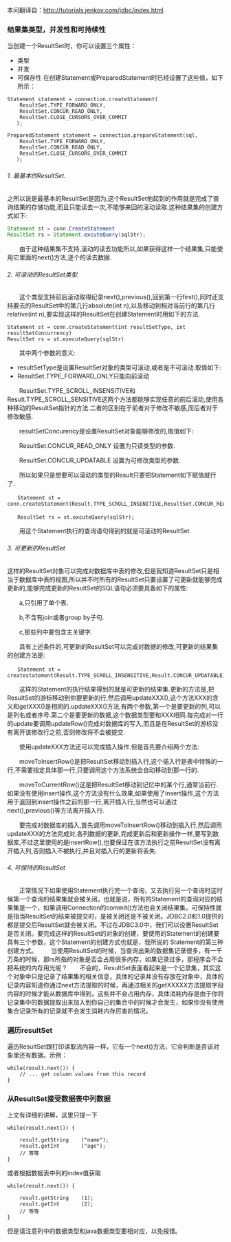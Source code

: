 本问翻译自：http://tutorials.jenkov.com/jdbc/index.html

### 结果集类型，并发性和可持续性

当创建一个ResultSet时，你可以设置三个属性：

* 类型
* 并发
* 可保存性
在创建Statement或PreparedStatement时已经设置了这些值，如下所示：
```
Statement statement = connection.createStatement(
    ResultSet.TYPE_FORWARD_ONLY,
    ResultSet.CONCUR_READ_ONLY,
    ResultSet.CLOSE_CURSORS_OVER_COMMIT
   );

PreparedStatement statement = connection.prepareStatement(sql,
    ResultSet.TYPE_FORWARD_ONLY,
    ResultSet.CONCUR_READ_ONLY,
    ResultSet.CLOSE_CURSORS_OVER_COMMIT
   );
```
###### 1. 最基本的ResultSet.
之所以说是最基本的ResultSet是因为,这个ResultSet他起到的作用就是完成了查询结果的存储功能,而且只能读去一次,不能够来回的滚动读取.这种结果集的创建方式如下:

```java
Statement st = conn.CreateStatement
ResultSet rs = Statement.excuteQuery(sqlStr);
```

　　由于这种结果集不支持,滚动的读去功能所以,如果获得这样一个结果集,只能使用它里面的next()方法,逐个的读去数据.

###### 2. 可滚动的ResultSet类型.

　　这个类型支持前后滚动取得纪录next(),previous(),回到第一行first(),同时还支持要去的ResultSet中的第几行absolute(int n),以及移动到相对当前行的第几行relative(int n),要实现这样的ResultSet在创建Statement时用如下的方法.
```
Statement st = conn.createStatement(int resultSetType, int resultSetConcurrency)
ResultSet rs = st.executeQuery(sqlStr)
```

　　其中两个参数的意义:
* resultSetType是设置ResultSet对象的类型可滚动,或者是不可滚动.取值如下:
* ResultSet.TYPE_FORWARD_ONLY只能向前滚动

　　ResultSet.TYPE_SCROLL_INSENSITIVE和Result.TYPE_SCROLL_SENSITIVE这两个方法都能够实现任意的前后滚动,使用各种移动的ResultSet指针的方法.二者的区别在于前者对于修改不敏感,而后者对于修改敏感.

　　resultSetConcurency是设置ResultSet对象能够修改的,取值如下:

　　ResultSet.CONCUR_READ_ONLY 设置为只读类型的参数.

　　ResultSet.CONCUR_UPDATABLE 设置为可修改类型的参数.

　　所以如果只是想要可以滚动的类型的Result只要把Statement如下赋值就行了.
```
　　Statement st = conn.createStatement(Result.TYPE_SCROLL_INSENITIVE,ResultSet.CONCUR_READ_ONLY);

　　ResultSet rs = st.excuteQuery(sqlStr);
```
　　用这个Statement执行的查询语句得到的就是可滚动的ResultSet.

###### 3. 可更新的ResultSet

这样的ResultSet对象可以完成对数据库中表的修改,但是我知道ResultSet只是相当于数据库中表的视图,所以并不时所有的ResultSet只要设置了可更新就能够完成更新的,能够完成更新的ResultSet的SQL语句必须要具备如下的属性:

　　a,只引用了单个表.

　　b,不含有join或者group by子句.

　　c,那些列中要包含主关键字.

　　具有上述条件的,可更新的ResultSet可以完成对数据的修改,可更新的结果集的创建方法是:
```
　　Statement st = createstatement(Result.TYPE_SCROLL_INSENSITIVE,Result.CONCUR_UPDATABLE)
```
　　这样的Statement的执行结果得到的就是可更新的结果集.更新的方法是,把ResultSet的游标移动到你要更新的行,然后调用updateXXX(),这个方法XXX的含义和getXXX()是相同的.updateXXX()方法,有两个参数,第一个是要更新的列,可以是列名或者序号.第二个是要更新的数据,这个数据类型要和XXX相同.每完成对一行的update要调用updateRow()完成对数据库的写入,而且是在ResultSet的游标没有离开该修改行之前,否则修改将不会被提交.

　　使用updateXXX方法还可以完成插入操作.但是首先要介绍两个方法:

　　moveToInsertRow()是把ResultSet移动到插入行,这个插入行是表中特殊的一行,不需要指定具体那一行,只要调用这个方法系统会自动移动到那一行的.

　　moveToCurrentRow()这是把ResultSet移动到记忆中的某个行,通常当前行.如果没有使用insert操作,这个方法没有什么效果,如果使用了insert操作,这个方法用于返回到insert操作之前的那一行,离开插入行,当然也可以通过next(),previous()等方法离开插入行.

　　要完成对数据库的插入,首先调用moveToInsertRow()移动到插入行,然后调用updateXXX的方法完成对,各列数据的更新,完成更新后和更新操作一样,要写到数据库,不过这里使用的是insertRow(),也要保证在该方法执行之前ResultSet没有离开插入列,否则插入不被执行,并且对插入行的更新将丢失.

###### 4. 可保持的ResultSet 
　　正常情况下如果使用Statement执行完一个查询，又去执行另一个查询时这时候第一个查询的结果集就会被关闭，也就是说，所有的Statement的查询对应的结果集是一个，如果调用Connection的commit()方法也会关闭结果集。可保持性就是指当ResultSet的结果被提交时，是被关闭还是不被关闭。JDBC2.0和1.0提供的都是提交后ResultSet就会被关闭。不过在JDBC3.0中，我们可以设置ResultSet是否关闭。要完成这样的ResultSet的对象的创建，要使用的Statement的创建要具有三个参数，这个Statement的创建方式也就是，我所说的 Statement的第三种创建方式。 
　　当使用ResultSet的时候，当查询出来的数据集记录很多，有一千万条的时候，那rs所指的对象是否会占用很多内存，如果记录过多，那程序会不会把系统的内存用光呢 ?
　　不会的，ResultSet表面看起来是一个记录集，其实这个对象中只是记录了结果集的相关信息，具体的记录并没有存放在对象中，具体的记录内容知道你通过next方法提取的时候，再通过相关的getXXXXX方法提取字段内容的时候才能从数据库中得到，这些并不会占用内存，具体消耗内存是由于你将记录集中的数据提取出来加入到你自己的集合中的时候才会发生，如果你没有使用集合记录所有的记录就不会发生消耗内存厉害的情况。

### 遍历resultSet

遍历ResultSet跟打印读取流内容一样，它有一个next()方法，它会判断是否该对象里还有数据。示例：
```
while(result.next()) {
    // ... get column values from this record
}
```
### 从ResultSet接受数据表中列数据
上文有详细的讲解，这里只提一下
```
while(result.next()) {

    result.getString    ("name");
    result.getInt       ("age");
    // 等等
}
```
或者根据数据表中列的index值获取
```
while(result.next()) {

    result.getString    (1);
    result.getInt       (2);
    // 等等
}
```
但是请注意列中的数据类型和java数据类型要相对应，以免报错。














